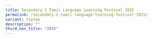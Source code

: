 ```yaml
---
title: Secondary 2 Tamil Language Learning Festival 2025
permalink: /secondary-2-tamil-language-learning-festival-2025/
variant: tiptap
description: ""
third_nav_title: "2025"
---
```

